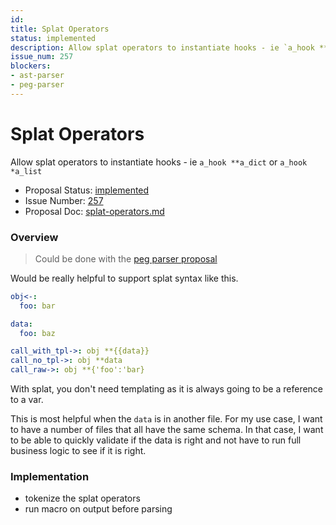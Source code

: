 ```yaml
---
id:
title: Splat Operators
status: implemented
description: Allow splat operators to instantiate hooks - ie `a_hook **a_dict` or `a_hook *a_list`
issue_num: 257
blockers:
- ast-parser
- peg-parser
---
```

[//]: # (--start-header--DO NOT MODIFY)

# Splat Operators

Allow splat operators to instantiate hooks - ie `a_hook **a_dict` or `a_hook *a_list`

- Proposal Status: [implemented](README.md#status)
- Issue Number: [257](https://github.com/sudoblockio/tackle/issue/257)
- Proposal Doc: [splat-operators.md](https://github.com/sudoblockio/tackle/blob/main/proposals/splat-operators.md)

### Overview
[//]: # (--end-header--start-body--MODIFY)

> Could be done with the [peg parser proposal](./peg-parser.md)

Would be really helpful to support splat syntax like this.

```yaml
obj<-:
  foo: bar

data:
  foo: baz

call_with_tpl->: obj **{{data}}
call_no_tpl->: obj **data
call_raw->: obj **{'foo':'bar}
```

With splat, you don't need templating as it is always going to be a reference to a var.

This is most helpful when the `data` is in another file. For my use case, I want to have a number of files that all have the same schema. In that case, I want to be able to quickly validate if the data is right and not have to run full business logic to see if it is right.

### Implementation

- tokenize the splat operators
- run macro on output before parsing
